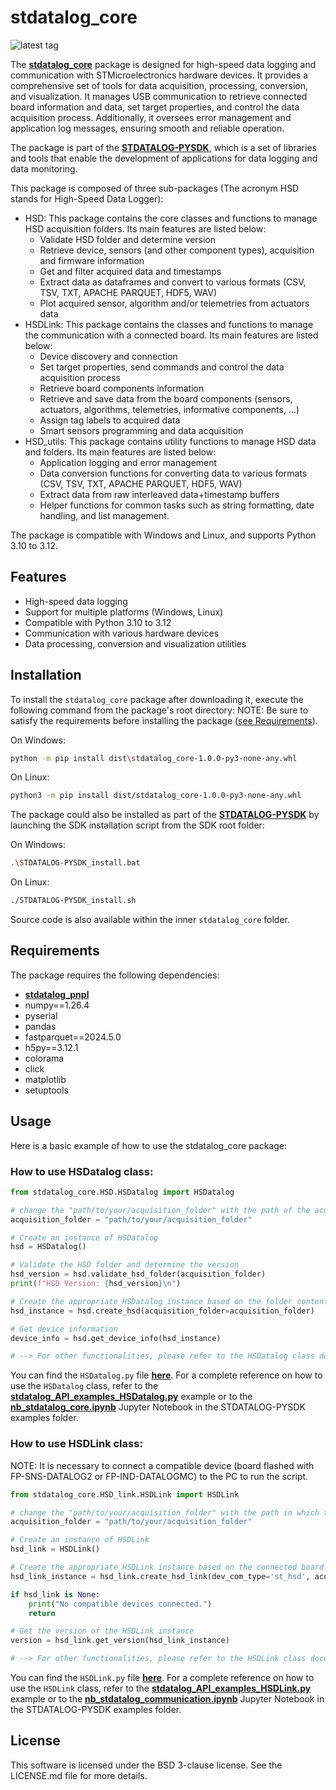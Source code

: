 # stdatalog_core

![latest tag](https://img.shields.io/github/v/tag/STMicroelectronics/stdatalog_core.svg?color=brightgreen)

The **[stdatalog_core](https://github.com/STMicroelectronics/stdatalog_core)** package is designed for high-speed data logging and communication with STMicroelectronics hardware devices. It provides a comprehensive set of tools for data acquisition, processing, conversion, and visualization.
It manages USB communication to retrieve connected board information and data, set target properties, and control the data acquisition process. Additionally, it oversees error management and application log messages, ensuring smooth and reliable operation.

The package is part of the **[STDATALOG-PYSDK](https://github.com/STMicroelectronics/stdatalog-pysdk)**, which is a set of libraries and tools that enable the development of applications for data logging and data monitoring.

This package is composed of three sub-packages (The acronym HSD stands for High-Speed Data Logger):
- HSD: This package contains the core classes and functions to manage HSD acquisition folders. Its main features are listed below:
    - Validate HSD folder and determine version
    - Retrieve device, sensors (and other component types), acquisition and firmware information
    - Get and filter acquired data and timestamps
    - Extract data as dataframes and convert to various formats (CSV, TSV, TXT, APACHE PARQUET, HDF5, WAV)
    - Plot acquired sensor, algorithm and/or telemetries from actuators data
- HSDLink: This package contains the classes and functions to manage the communication with a connected board. Its main features are listed below:
    - Device discovery and connection
    - Set target properties, send commands and control the data acquisition process
    - Retrieve board components information
    - Retrieve and save data from the board components (sensors, actuators, algorithms, telemetries, informative components, ...)
    - Assign tag labels to acquired data
    - Smart sensors programming and data acquisition
- HSD_utils: This package contains utility functions to manage HSD data and folders. Its main features are listed below:
    - Application logging and error management
    - Data conversion functions for converting data to various formats (CSV, TSV, TXT, APACHE PARQUET, HDF5, WAV)
    - Extract data from raw interleaved data+timestamp buffers
    - Helper functions for common tasks such as string formatting, date handling, and list management.

The package is compatible with Windows and Linux, and supports Python 3.10 to 3.12.

## Features

- High-speed data logging
- Support for multiple platforms (Windows, Linux)
- Compatible with Python 3.10 to 3.12
- Communication with various hardware devices
- Data processing, conversion and visualization utilities

## Installation

To install the `stdatalog_core` package after downloading it, execute the following command from the package's root directory:
NOTE: Be sure to satisfy the requirements before installing the package ([see Requirements](#requirements)).

On Windows:
```sh
python -m pip install dist\stdatalog_core-1.0.0-py3-none-any.whl
```

On Linux:
```sh
python3 -m pip install dist/stdatalog_core-1.0.0-py3-none-any.whl
```

The package could also be installed as part of the **[STDATALOG-PYSDK](https://github.com/STMicroelectronics/stdatalog-pysdk)** by launching the SDK installation script from the SDK root folder:

On Windows:
```sh
.\STDATALOG-PYSDK_install.bat
```

On Linux:
```sh
./STDATALOG-PYSDK_install.sh
```

Source code is also available within the inner `stdatalog_core` folder.

## Requirements
The package requires the following dependencies:

- **[stdatalog_pnpl](https://github.com/STMicroelectronics/stdatalog_pnpl)**
- numpy==1.26.4
- pyserial
- pandas
- fastparquet==2024.5.0
- h5py==3.12.1
- colorama
- click
- matplotlib
- setuptools

## Usage
Here is a basic example of how to use the stdatalog_core package:

### How to use HSDatalog class:
```python
from stdatalog_core.HSD.HSDatalog import HSDatalog

# change the "path/to/your/acquisition_folder" with the path of the acquisition folder you want to analyze
acquisition_folder = "path/to/your/acquisition_folder"

# Create an instance of HSDatalog
hsd = HSDatalog()

# Validate the HSD folder and determine the version
hsd_version = hsd.validate_hsd_folder(acquisition_folder)
print(f"HSD Version: {hsd_version}\n")

# Create the appropriate HSDatalog instance based on the folder content
hsd_instance = hsd.create_hsd(acquisition_folder=acquisition_folder)

# Get device information
device_info = hsd.get_device_info(hsd_instance)

# --> For other functionalities, please refer to the HSDatalog class documentation
```
You can find the `HSDatalog.py` file **[here](https://github.com/STMicroelectronics/stdatalog_core/blob/main/stdatalog_core/HSD/HSDatalog.py)**. For a complete reference on how to use the `HSDatalog` class, refer to the **[stdatalog_API_examples_HSDatalog.py](https://github.com/STMicroelectronics/stdatalog_examples/blob/main/function_tests/stdatalog_API_examples_HSDatalog.py)** example or to the **[nb_stdatalog_core.ipynb](https://github.com/STMicroelectronics/stdatalog_examples/blob/main/how-to_notebooks/nb_stdatalog_core.ipynb)** Jupyter Notebook in the STDATALOG-PYSDK examples folder.

### How to use HSDLink class:
NOTE: It is necessary to connect a compatible device (board flashed with FP-SNS-DATALOG2 or FP-IND-DATALOGMC) to the PC to run the script.
```python
from stdatalog_core.HSD_link.HSDLink import HSDLink

# change the "path/to/your/acquisition_folder" with the path in which the acquisition folder will be saved
acquisition_folder = "path/to/your/acquisition_folder"

# Create an instance of HSDLink
hsd_link = HSDLink()

# Create the appropriate HSDLink instance based on the connected board
hsd_link_instance = hsd_link.create_hsd_link(dev_com_type='st_hsd', acquisition_folder=acquisition_folder)

if hsd_link is None:
    print("No compatible devices connected.")
    return

# Get the version of the HSDLink instance
version = hsd_link.get_version(hsd_link_instance)

# --> For other functionalities, please refer to the HSDLink class documentation
```
You can find the `HSDLink.py` file **[here](https://github.com/STMicroelectronics/stdatalog_core/blob/main/stdatalog_core/HSD_link/HSDLink.py)**. For a complete reference on how to use the `HSDLink` class, refer to the **[stdatalog_API_examples_HSDLink.py](https://github.com/STMicroelectronics/stdatalog_examples/blob/main/function_tests/stdatalog_API_examples_HSDLink.py)** example or to the **[nb_stdatalog_communication.ipynb](https://github.com/STMicroelectronics/stdatalog_examples/blob/main/how-to_notebooks/nb_stdatalog_communication.ipynb)** Jupyter Notebook in the STDATALOG-PYSDK examples folder.

## License
This software is licensed under the BSD 3-clause license. See the LICENSE.md file for more details.